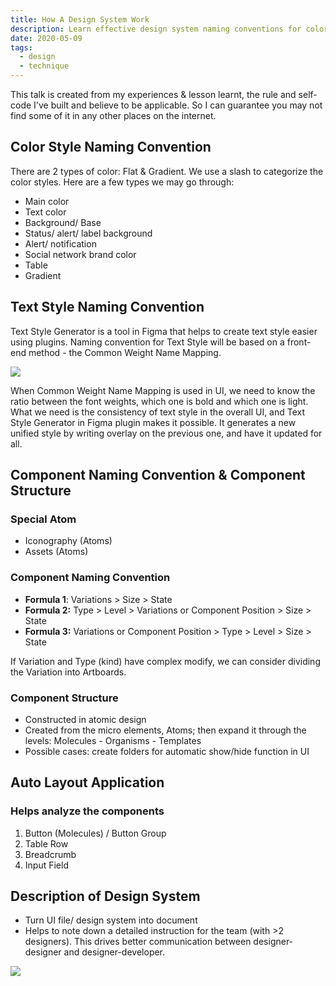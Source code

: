 ```yaml
---
title: How A Design System Work
description: Learn effective design system naming conventions for colors, text styles, and components using Figma tools and atomic design to improve UI consistency and team collaboration.
date: 2020-05-09
tags:
  - design
  - technique
---
```


This talk is created from my experiences & lesson learnt, the rule and self-code I've built and believe to be applicable. So I can guarantee you may not find some of it in any other places on the internet.

## Color Style Naming Convention

There are 2 types of color: Flat & Gradient. We use a slash to categorize the color styles. Here are a few types we may go through:

- Main color
- Text color
- Background/ Base
- Status/ alert/ label background
- Alert/ notification
- Social network brand color
- Table
- Gradient

## Text Style Naming Convention

Text Style Generator is a tool in Figma that helps to create text style easier using plugins. Naming convention for Text Style will be based on a front-end method - the Common Weight Name Mapping.

![](assets/how-a-design-system-work_eb3f1f53df6e5919ae30528c764a27ee_md5.webp)

When Common Weight Name Mapping is used in UI, we need to know the ratio between the font weights, which one is bold and which one is light. What we need is the consistency of text style in the overall UI, and Text Style Generator in Figma plugin makes it possible. It generates a new unified style by writing overlay on the previous one, and have it updated for all.

## Component Naming Convention & Component Structure

### Special Atom

- Iconography (Atoms)
- Assets (Atoms)

### Component Naming Convention

- **Formula 1**: Variations > Size > State
- **Formula 2:** Type > Level > Variations or Component Position > Size > State
- **Formula 3:** Variations or Component Position > Type > Level > Size > State

If Variation and Type (kind) have complex modify, we can consider dividing the Variation into Artboards.

### Component Structure

- Constructed in atomic design
- Created from the micro elements, Atoms; then expand it through the levels: Molecules - Organisms - Templates
- Possible cases: create folders for automatic show/hide function in UI

## Auto Layout Application

### Helps analyze the components

1. Button (Molecules) / Button Group
2. Table Row
3. Breadcrumb
4. Input Field

## Description of Design System

- Turn UI file/ design system into document
- Helps to note down a detailed instruction for the team (with >2 designers). This drives better communication between designer-designer and designer-developer.

![](assets/how-a-design-system-work_462d264e13a03129c48869ecadc606ed_md5.webp)


